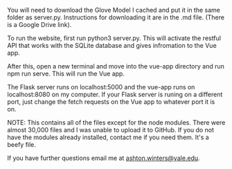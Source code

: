 You will need to download the Glove Model I cached and put it in the same folder as server.py. Instructions for downloading it are in the .md file. (There is a Google Drive link).

To run the website, first run python3 server.py. This will activate the restful API that works with the SQLite database and gives infromation to the Vue app.

After this, open a new terminal and move into the vue-app directory and run npm run serve. This will run the Vue app.

The Flask server runs on localhost:5000 and the vue-app runs on localhost:8080 on my computer. If your Flask server is runing on a different port, just change the fetch requests on the Vue app to whatever port it is on.

NOTE:
This contains all of the files except for the node modules. There were almost 30,000 files and I was unable to upload it to GitHub. If you do not have the modules already installed, contact me if you need them. It's a beefy file.

If you have further questions email me at ashton.winters@yale.edu.
